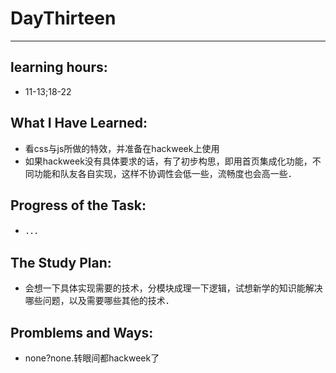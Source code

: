# DayThirteen
****
## learning hours:
* 11-13;18-22 
## What I Have Learned: 
* 看css与js所做的特效，并准备在hackweek上使用
* 如果hackweek没有具体要求的话，有了初步构思，即用首页集成化功能，不同功能和队友各自实现，这样不协调性会低一些，流畅度也会高一些．


## Progress of the Task: 
* ．．．
## The Study Plan:
* 会想一下具体实现需要的技术，分模块成理一下逻辑，试想新学的知识能解决哪些问题，以及需要哪些其他的技术．

## Promblems and Ways:
* none?none.转眼间都hackweek了